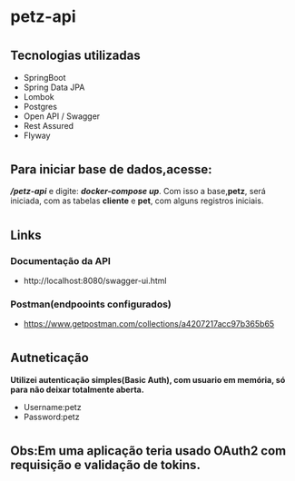 # petz-api
#
## Tecnologias utilizadas
* SpringBoot
* Spring Data JPA
* Lombok
* Postgres
* Open API / Swagger
* Rest Assured
* Flyway
#
## Para iniciar base de dados,acesse: 
_**/petz-api**_ e digite: _**docker-compose up**_. 
Com isso a base,**petz**, será iniciada, com as tabelas **cliente** e **pet**, com alguns registros iniciais.
#
## Links
### Documentação da API
* http://localhost:8080/swagger-ui.html
### Postman(endpooints configurados)
* https://www.getpostman.com/collections/a4207217acc97b365b65
#
## Autneticação
**Utilizei autenticação simples(Basic Auth), com usuario em memória, só para não deixar totalmente aberta.**
* Username:petz 
* Password:petz
#
## Obs:Em uma aplicação teria usado OAuth2 com requisição e validação de tokins.
